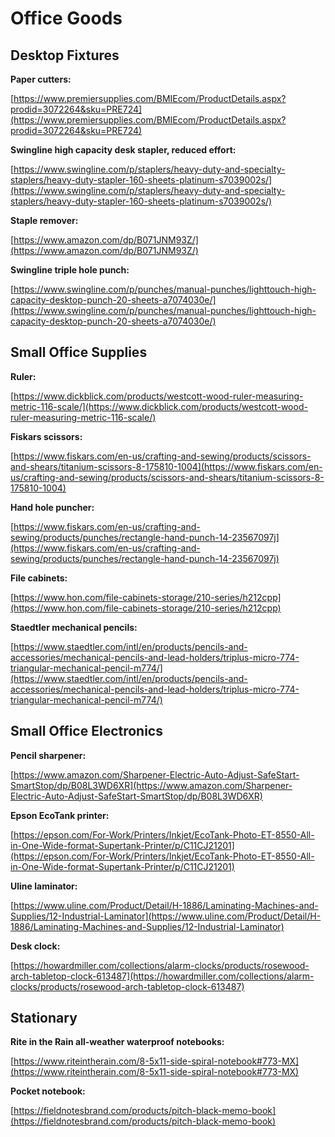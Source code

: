 
# Office Goods

## Desktop Fixtures

**Paper cutters:**

[https://www.premiersupplies.com/BMIEcom/ProductDetails.aspx?prodid=3072264&sku=PRE724](https://www.premiersupplies.com/BMIEcom/ProductDetails.aspx?prodid=3072264&sku=PRE724)

**Swingline high capacity desk stapler, reduced effort:**

[https://www.swingline.com/p/staplers/heavy-duty-and-specialty-staplers/heavy-duty-stapler-160-sheets-platinum-s7039002s/](https://www.swingline.com/p/staplers/heavy-duty-and-specialty-staplers/heavy-duty-stapler-160-sheets-platinum-s7039002s/)

**Staple remover:**

[https://www.amazon.com/dp/B071JNM93Z/](https://www.amazon.com/dp/B071JNM93Z/)

**Swingline triple hole punch:**

[https://www.swingline.com/p/punches/manual-punches/lighttouch-high-capacity-desktop-punch-20-sheets-a7074030e/](https://www.swingline.com/p/punches/manual-punches/lighttouch-high-capacity-desktop-punch-20-sheets-a7074030e/)

## Small Office Supplies

**Ruler:**

[https://www.dickblick.com/products/westcott-wood-ruler-measuring-metric-116-scale/](https://www.dickblick.com/products/westcott-wood-ruler-measuring-metric-116-scale/)

**Fiskars scissors:**

[https://www.fiskars.com/en-us/crafting-and-sewing/products/scissors-and-shears/titanium-scissors-8-175810-1004](https://www.fiskars.com/en-us/crafting-and-sewing/products/scissors-and-shears/titanium-scissors-8-175810-1004)

**Hand hole puncher:**

[https://www.fiskars.com/en-us/crafting-and-sewing/products/punches/rectangle-hand-punch-14-23567097j](https://www.fiskars.com/en-us/crafting-and-sewing/products/punches/rectangle-hand-punch-14-23567097j)

**File cabinets:**

[https://www.hon.com/file-cabinets-storage/210-series/h212cpp](https://www.hon.com/file-cabinets-storage/210-series/h212cpp)

**Staedtler mechanical pencils:**

[https://www.staedtler.com/intl/en/products/pencils-and-accessories/mechanical-pencils-and-lead-holders/triplus-micro-774-triangular-mechanical-pencil-m774/](https://www.staedtler.com/intl/en/products/pencils-and-accessories/mechanical-pencils-and-lead-holders/triplus-micro-774-triangular-mechanical-pencil-m774/)

## Small Office Electronics

**Pencil sharpener:**

[https://www.amazon.com/Sharpener-Electric-Auto-Adjust-SafeStart-SmartStop/dp/B08L3WD6XR](https://www.amazon.com/Sharpener-Electric-Auto-Adjust-SafeStart-SmartStop/dp/B08L3WD6XR)

**Epson EcoTank printer:**

[https://epson.com/For-Work/Printers/Inkjet/EcoTank-Photo-ET-8550-All-in-One-Wide-format-Supertank-Printer/p/C11CJ21201](https://epson.com/For-Work/Printers/Inkjet/EcoTank-Photo-ET-8550-All-in-One-Wide-format-Supertank-Printer/p/C11CJ21201)

**Uline laminator:**

[https://www.uline.com/Product/Detail/H-1886/Laminating-Machines-and-Supplies/12-Industrial-Laminator](https://www.uline.com/Product/Detail/H-1886/Laminating-Machines-and-Supplies/12-Industrial-Laminator)

**Desk clock:**

[https://howardmiller.com/collections/alarm-clocks/products/rosewood-arch-tabletop-clock-613487](https://howardmiller.com/collections/alarm-clocks/products/rosewood-arch-tabletop-clock-613487)

## Stationary

**Rite in the Rain all-weather waterproof notebooks:**

[https://www.riteintherain.com/8-5x11-side-spiral-notebook#773-MX](https://www.riteintherain.com/8-5x11-side-spiral-notebook#773-MX)

**Pocket notebook:**

[https://fieldnotesbrand.com/products/pitch-black-memo-book](https://fieldnotesbrand.com/products/pitch-black-memo-book)
